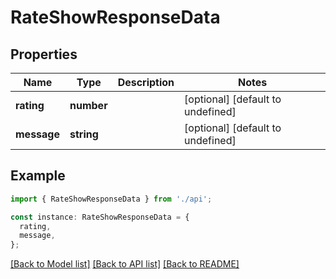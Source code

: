 # RateShowResponseData

## Properties

| Name        | Type       | Description | Notes                             |
| ----------- | ---------- | ----------- | --------------------------------- |
| **rating**  | **number** |             | [optional] [default to undefined] |
| **message** | **string** |             | [optional] [default to undefined] |

## Example

```typescript
import { RateShowResponseData } from './api';

const instance: RateShowResponseData = {
  rating,
  message,
};
```

[[Back to Model list]](../README.md#documentation-for-models) [[Back to API list]](../README.md#documentation-for-api-endpoints) [[Back to README]](../README.md)
